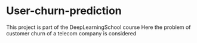 # User-churn-prediction
This project is part of the DeepLearningSchool course
Here the problem of customer churn of a telecom company is considered
